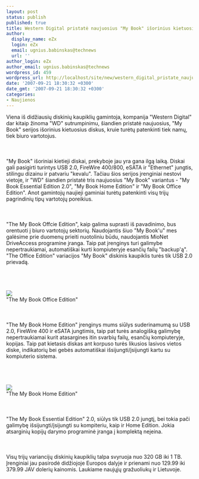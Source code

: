 ```yaml
---
layout: post
status: publish
published: true
title: Western Digital pristatė naujuosius "My Book" išorinius kietuosius diskus
author:
  display_name: eZx
  login: eZx
  email: ugnius.babinskas@technews
  url: ''
author_login: eZx
author_email: ugnius.babinskas@technews
wordpress_id: 459
wordpress_url: http://localhost/site/new/western_digital_pristate_naujuosius_my_book_isorinius_kietuosius_diskus/
date: '2007-09-21 18:30:32 +0300'
date_gmt: '2007-09-21 18:30:32 +0300'
categories:
- Naujienos
---
```

<p>Viena iš didžiausių diskinių kaupiklių gamintoja, kompanija &quot;Western Digital&quot; dar kitaip žinoma &quot;WD&quot; sutrumpinimu, šiandien pristatė naujuosius, &quot;My Book&quot; serijos išorinius kietuosius diskus, kruie turėtų patenkinti tiek namų, tiek biuro vartotojus.<br />
<br><br />
<br>&quot;My Book&quot; išoriniai kietieji diskai, prekyboje jau yra gana ilgą laiką. Diskai gali pasigirti turintys USB 2.0, FireWire 400/800, eSATA ir &quot;Ethernet&quot; jungtis, stilingu dizainu ir patvariu &quot;kevalu&quot;. Tačiau šios serijos įrenginiai nestovi vietoje, ir &quot;WD&quot; šiandien pristatė tris naujuosius &quot;My Book&quot; variantus - &quot;My Book Essential Edition 2.0&quot;, &quot;My Book Home Edition&quot; ir &quot;My Book Office Edition&quot;. Anot gamintojų naujieji gaminiai turėtų patenkinti visų trijų pagrindinių tipų vartotojų poreikius.<br />
<br><br />
<br>&quot;The My Book Offcie Edition&quot;, kaip galima suprasti iš pavadinimo, bus orentuoti į biuro vartotojų sektorių. Naudojantis šiuo &quot;My Book'u&quot; mes galėsime prie duomenų prieiti nuotoliniu būdu, naudojantis MioNet DriveAccess programine įranga. Taip pat įrenginys turi galimybe nepertraukiamai, automatiškai kurti kompiuteryje esančių failų &quot;backup'ą&quot;. &quot;The Office Edition&quot; variacijos &quot;My Book&quot; diskinis kaupiklis turės tik USB 2.0 prievadą.<br />
<br><br />
<br><br><img src="http://images.dailytech.com/nimage/6054_large_wdfMyBook_Office_1B.jpg"><br><span class="saltinis">&quot;The My Book Office Edition&quot;</span><br />
<br><br />
<br>&quot;The My Book Home Edition&quot; įrenginys mums siūlys suderinamumą su USB 2.0, FireWire 400 ir eSATA jungtimis, taip pat turės analogišką galimybę nepertraukiamai kurit atasargines itin svarbių failų, esančių kompiuteryje, kopijas. Taip pat kietasis diskas ant korpuso turės likusios lasivos vietos diske, indikatorių bei gebės automatiškai išsijungti/įsijungti kartu su kompiuterio sistema.<br />
<br><br />
<br><br><img src="http://images.dailytech.com/nimage/6053_large_wdfMyBook_Home_1C.jpg"><br><span class="saltinis">&quot;The My Book Home Edition&quot;</span><br />
<br><br />
<br>&quot;The My Book Essential Edition&quot; 2.0, siūlys tik USB 2.0 jungtį, bei tokia pači galimybę išsijungti/įsijungti su kompiteriu, kaip ir Home Edition. Jokia atsarginių kopijų darymo programinė įranga į komplektą neįeina.<br />
<br><br />
<br>Visų trijų variancijų diskinių kaupiklių talpa svyruoja nuo 320 GB iki 1 TB. Įrenginiai jau pasirodė didžiojoje Europos dalyje ir prienami nuo 129.99 iki 379.99 JAV dolerių kainomis. Laukiame naujųjų gražuoliukų ir Lietuvoje.<br />
<br></p>
